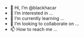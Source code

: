 - 👋 Hi, I’m @blackhacar
- 👀 I’m interested in ...
- 🌱 I’m currently learning ...
- 💞️ I’m looking to collaborate on ...
- 📫 How to reach me ...

<!---
blackhacar/blackhacar is a ✨ special ✨ repository because its `README.md` (this file) appears on your GitHub profile.
You can click the Preview link to take a look at your changes.
--->
